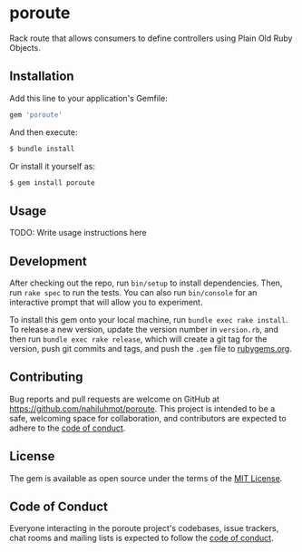 # poroute

Rack route that allows consumers to define controllers using Plain Old Ruby Objects.

## Installation

Add this line to your application's Gemfile:

```ruby
gem 'poroute'
```

And then execute:

```bash
$ bundle install
```

Or install it yourself as:

```bash
$ gem install poroute
```

## Usage

TODO: Write usage instructions here

## Development

After checking out the repo, run `bin/setup` to install dependencies.
Then, run `rake spec` to run the tests.
You can also run `bin/console` for an interactive prompt that will allow you to experiment.

To install this gem onto your local machine, run `bundle exec rake install`.
To release a new version, update the version number in `version.rb`, and then run `bundle exec rake release`, which will create a git tag for the version, push git commits and tags, and push the `.gem` file to [rubygems.org](https://rubygems.org).

## Contributing

Bug reports and pull requests are welcome on GitHub at https://github.com/nahiluhmot/poroute.
This project is intended to be a safe, welcoming space for collaboration, and contributors are expected to adhere to the [code of conduct](https://github.com/nahiluhmot/poroute/blob/master/CODE_OF_CONDUCT.md).


## License

The gem is available as open source under the terms of the [MIT License](https://opensource.org/licenses/MIT).

## Code of Conduct

Everyone interacting in the poroute project's codebases, issue trackers, chat rooms and mailing lists is expected to follow the [code of conduct](https://github.com/nahiluhmot/poroute/blob/master/CODE_OF_CONDUCT.md).
